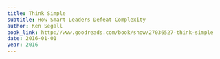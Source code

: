 ```yaml
---
title: Think Simple
subtitle: How Smart Leaders Defeat Complexity
author: Ken Segall
book_link: http://www.goodreads.com/book/show/27036527-think-simple
date: 2016-01-01
year: 2016
---
```


